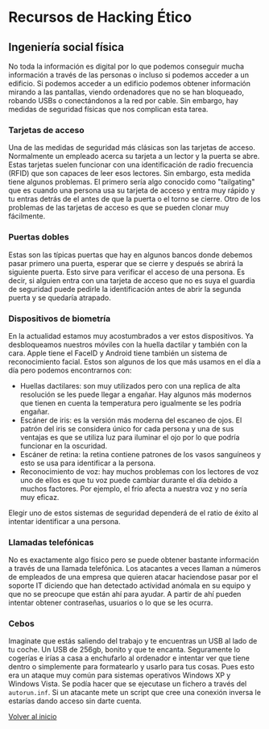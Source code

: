 # Recursos de Hacking Ético

## Ingeniería social física

No toda la información es digital por lo que podemos conseguir mucha información a través de las personas o incluso si podemos acceder a un edificio. Si podemos acceder a un edificio podemos obtener información mirando a las pantallas, viendo ordenadores que no se han bloqueado, robando USBs o conectándonos a la red por cable. Sin embargo, hay medidas de seguridad físicas que nos complican esta tarea.

### Tarjetas de acceso

Una de las medidas de seguridad más clásicas son las tarjetas de acceso. Normalmente un empleado acerca su tarjeta a un lector y la puerta se abre. Estas tarjetas suelen funcionar con una identificación de radio frecuencia (RFID) que son capaces de leer esos lectores. Sin embargo, esta medida tiene algunos problemas. El primero sería algo conocido como "tailgating" que es cuando una persona usa su tarjeta de acceso y entra muy rápido y tu entras detrás de el antes de que la puerta o el torno se cierre.
Otro de los problemas de las tarjetas de acceso es que se pueden clonar muy fácilmente.

### Puertas dobles

Estas son las típicas puertas que hay en algunos bancos donde debemos pasar primero una puerta, esperar que se cierre y después se abrirá la siguiente puerta. Esto sirve para verificar el acceso de una persona. Es decir, si alguien entra con una tarjeta de acceso que no es suya el guardia de seguridad puede pedirle la identificación antes de abrir la segunda puerta y se quedaría atrapado.

### Dispositivos de biometría

En la actualidad estamos muy acostumbrados a ver estos dispositivos. Ya desbloqueamos nuestros móviles con la huella dactilar y también con la cara. Apple tiene el FaceID y Android tiene también un sistema de reconocimiento facial. Estos son algunos de los que más usamos en el día a día pero podemos encontrarnos con:

* Huellas dactilares: son muy utilizados pero con una replica de alta resolución se les puede llegar a engañar. Hay algunos más modernos que tienen en cuenta la temperatura pero igualmente se les podría engañar.
* Escáner de iris: es la versión más moderna del escaneo de ojos. El patrón del iris se considera único for cada persona y una de sus ventajas es que se utiliza luz para iluminar el ojo por lo que podría funcionar en la oscuridad.
* Escáner de retina: la retina contiene patrones de los vasos sanguíneos y esto se usa para identificar a la persona.
* Reconocimiento de voz: hay muchos problemas con los lectores de voz uno de ellos es que tu voz puede cambiar durante el día debido a muchos factores. Por ejemplo, el frío afecta a nuestra voz y no sería muy eficaz.

Elegir uno de estos sistemas de seguridad dependerá de el ratio de éxito al intentar identificar a una persona.

### Llamadas telefónicas

No es exactamente algo físico pero se puede obtener bastante información a través de una llamada telefónica. Los atacantes a veces llaman a números de empleados de una empresa que quieren atacar haciendose pasar por el soporte IT diciendo que han detectado actividad anómala en su equipo y que no se preocupe que están ahí para ayudar. A partir de ahí pueden intentar obtener contraseñas, usuarios o lo que se les ocurra.

### Cebos

Imaginate que estás saliendo del trabajo y te encuentras un USB al lado de tu coche. Un USB de 256gb, bonito y que te encanta. Seguramente lo cogerías e irías a casa a enchufarlo al ordenador e intentar ver que tiene dentro o simplemente para formatearlo y usarlo para tus cosas. Pues esto era un ataque muy común para sistemas operativos Windows XP y Windows Vista. Se podía hacer que se ejecutase un fichero a través del `autorun.inf`. Si un atacante mete un script que cree una conexión inversa le estarías dando acceso sin darte cuenta.







[Volver al inicio](./../../README.md)



